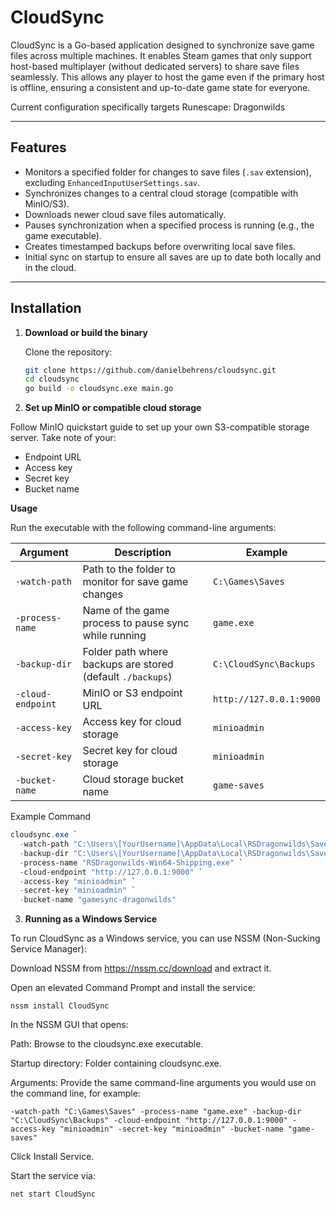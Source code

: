 # CloudSync

CloudSync is a Go-based application designed to synchronize save game files across multiple machines. It enables Steam games that only support host-based multiplayer (without dedicated servers) to share save files seamlessly. This allows any player to host the game even if the primary host is offline, ensuring a consistent and up-to-date game state for everyone.

Current configuration specifically targets Runescape: Dragonwilds

---

## Features

- Monitors a specified folder for changes to save files (`.sav` extension), excluding `EnhancedInputUserSettings.sav`.
- Synchronizes changes to a central cloud storage (compatible with MinIO/S3).
- Downloads newer cloud save files automatically.
- Pauses synchronization when a specified process is running (e.g., the game executable).
- Creates timestamped backups before overwriting local save files.
- Initial sync on startup to ensure all saves are up to date both locally and in the cloud.

---

## Installation

1. **Download or build the binary**

   Clone the repository:

   ```bash
   git clone https://github.com/danielbehrens/cloudsync.git
   cd cloudsync
   go build -o cloudsync.exe main.go

2. **Set up MinIO or compatible cloud storage**

Follow MinIO quickstart guide to set up your own S3-compatible storage server. Take note of your:

- Endpoint URL
- Access key
- Secret key
- Bucket name

**Usage**

Run the executable with the following command-line arguments:

| Argument        | Description                                                 | Example                         |
|-----------------|-------------------------------------------------------------|---------------------------------|
| `-watch-path`   | Path to the folder to monitor for save game changes         | `C:\Games\Saves`                |
| `-process-name` | Name of the game process to pause sync while running        | `game.exe`                     |
| `-backup-dir`   | Folder path where backups are stored (default `./backups`)  | `C:\CloudSync\Backups`          |
| `-cloud-endpoint` | MinIO or S3 endpoint URL                                  | `http://127.0.0.1:9000`         |
| `-access-key`   | Access key for cloud storage                                 | `minioadmin`                    |
| `-secret-key`   | Secret key for cloud storage                                 | `minioadmin`                    |
| `-bucket-name`  | Cloud storage bucket name                                   | `game-saves`                    |


Example Command

```powershell
cloudsync.exe `
  -watch-path "C:\Users\[YourUsername]\AppData\Local\RSDragonwilds\Saved\SaveGames" `
  -backup-dir "C:\Users\[YourUsername]\AppData\Local\RSDragonwilds\Saved\SaveGames\Backups" `
  -process-name "RSDragonwilds-Win64-Shipping.exe" `
  -cloud-endpoint "http://127.0.0.1:9000" `
  -access-key "minioadmin" `
  -secret-key "minioadmin" `
  -bucket-name "gamesync-dragonwilds"
```

3. **Running as a Windows Service**

To run CloudSync as a Windows service, you can use NSSM (Non-Sucking Service Manager):

Download NSSM from https://nssm.cc/download and extract it.

Open an elevated Command Prompt and install the service:

    nssm install CloudSync

In the NSSM GUI that opens:

Path: Browse to the cloudsync.exe executable.

Startup directory: Folder containing cloudsync.exe.

Arguments: Provide the same command-line arguments you would use on the command line, for example:

    -watch-path "C:\Games\Saves" -process-name "game.exe" -backup-dir "C:\CloudSync\Backups" -cloud-endpoint "http://127.0.0.1:9000" -access-key "minioadmin" -secret-key "minioadmin" -bucket-name "game-saves"

Click Install Service.

Start the service via:

    net start CloudSync
